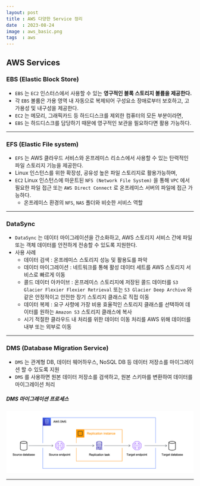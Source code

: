 ```yaml
---
layout: post
title : AWS 다양한 Service 정리
date  : 2023-08-24
image : aws_basic.png
tags  : aws
---
```


## AWS Services

### EBS (Elastic Block Store)

- `EBS` 는 `EC2` 인스터스에서 사용할 수 있는 **영구적인 블록 스토리지 볼륨을 제공한다.**
- 각 `EBS` 볼륨은 가용 영역 내 자동으로 복제되어 구성요소 장애로부터 보호하고, 고가용성 및 내구성을 제공한다.
- `EC2` 는 메모리, 그래픽카드 등 하드디스크를 제외한 컴퓨터의 모든 부분이라면,
- `EBS` 는 하드디스크를 담당하기 때문에 영구적인 보관을 필요하다면 활용 가능하다.

---

### EFS (Elastic File system)

- `EFS` 는 AWS 클라우드 서비스와 온프레미스 리소스에서 사용할 수 있는 탄력적인 파일 스토리지 기능을 제공한다.
- Linux 인스턴스를 위한 확장성, 공유성 높은 파일 스토리지로 활용가능하며,
- `EC2` Linux 인스턴스에 마운트된 `NFS (Network File System)` 을 통해 `VPC` 에서 필요한 파일 접근 또는 `AWS Direct Connect` 로 온프레미스 서버의 파일에 접근 가능하다.
  - 온프레미스 환경의 `NFS`, `NAS` 폴더와 비슷한 서비스 역할

---

### DataSync

- `DataSync` 는 데이터 마이그레이션을 간소화하고, AWS 스토리지 서비스 간에 파일 또는 객체 데이터를 안전하게 전송할 수 있도록 지원한다.
- 사용 사례
  - 데이터 검색 : 온프레미스 스토리지 성능 및 활용도를 파악
  - 데이터 마이그레이션 : 네트워크를 통해 활성 데이터 세트를 AWS 스토리지 서비스로 빠르게 이동
  - 콜드 데이터 아카이브 : 온프레미스 스토리지에 저장된 콜드 데이터를 `S3 Glacier Flexier Flexier Retrieval` 또는 `S3 Glacier Deep Archive` 와 같은 안정적이고 안전한 장기 스토리지 클래스로 직접 이동
  - 데이터 복제 : 요구 사항에 가장 비용 효율적인 스토리지 클래스를 선택하여 데이터를 원하는 `Amazon S3` 스토리지 클래스에 복사
  - 시기 적절한 클라우드 내 처리를 위한 데이터 이동 처리를 AWS 위해 데이터를 내부 또는 외부로 이동

---

### DMS (Database Migration Service)

- `DMS` 는 관계형 DB, 데이터 웨어하우스, NoSQL DB 등 데이터 저장소를 마이그레이션 할 수 있도록 지원
- `DMS` 를 사용하면 원본 데이터 저장소를 검색하고, 원본 스키마를 변환하여 데이터를 마이그레이션 처리

##### DMS 마이그레이션 프로세스

![DMS 마이그레이션 프로세스](/images/aws_dms_01.png)

---
